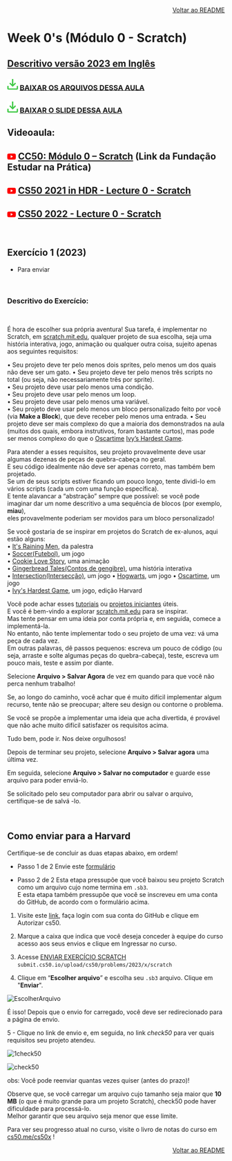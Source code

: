 <p align="right">
   <a href="https://patyfil.github.io/cs50-cc50-harvard/">Voltar ao README</a>
</p>

# Week 0's (Módulo 0 - Scratch) 
## [Descritivo versão 2023 em Inglês](https://cs50.harvard.edu/x/2023/psets/0/scratch/)  

### <img src="assets/baixar.svg" width=25 /> [BAIXAR OS ARQUIVOS DESSA AULA](./assets/ArquivosZips/semana0/src0.zip)  
### <img src="assets/baixar.svg" width=25 /> [BAIXAR O SLIDE DESSA AULA](./assets/slides/0-Scratch.pdf)  

## Videoaula:

## <img src="assets/youtube.svg" width=20 /> [CC50: Módulo 0 – Scratch](https://www.youtube.com/watch?v=9iPsnGJ3kVE&t=55s) (Link da Fundação Estudar na Prática)  

## <img src="assets/youtube.svg" width=20 /> [CS50 2021 in HDR - Lecture 0 - Scratch](https://www.youtube.com/watch?v=1tnj3UCkuxU&t=7s)  

## <img src="assets/youtube.svg" width=20 /> [CS50 2022 - Lecture 0 - Scratch](https://www.youtube.com/watch?v=4MIBGO9YnCg&t=224s)

<br>

## Exercício 1 (2023)  

* Para enviar  

<br>

### **Descritivo do Exercício**:

<br>

É hora de escolher sua própria aventura! Sua tarefa, é implementar no Scratch, em [scratch.mit.edu](https://scratch.mit.edu/), qualquer projeto de sua escolha, seja uma história interativa, jogo, animação ou qualquer outra coisa, sujeito apenas aos seguintes requisitos:  

•	Seu projeto deve ter pelo menos dois sprites, pelo menos um dos quais não deve ser um gato.
•	Seu projeto deve ter pelo menos três scripts no total (ou seja, não necessariamente três por sprite).  
•	Seu projeto deve usar pelo menos uma condição.  
•	Seu projeto deve usar pelo menos um loop.  
•	Seu projeto deve usar pelo menos uma variável.  
•	Seu projeto deve usar pelo menos um bloco personalizado feito por você (via **Make a Block**), que deve receber pelo menos uma entrada.
•	Seu projeto deve ser mais complexo do que a maioria dos demonstrados na aula (muitos dos quais, embora instrutivos, foram bastante curtos), mas pode ser menos complexo do que o [Oscartime](https://scratch.mit.edu/projects/277537196) [Ivy’s Hardest Game](https://scratch.mit.edu/projects/326129433). 

Para atender a esses requisitos, seu projeto provavelmente deve usar algumas dezenas de peças de quebra-cabeça no geral.  
E seu código idealmente não deve ser apenas correto, mas também bem projetado.  
Se um de seus scripts estiver ficando um pouco longo, tente dividi-lo em vários scripts (cada um com uma função específica).  
E tente alavancar a “abstração” sempre que possível: se você pode imaginar dar um nome descritivo a uma sequência de blocos (por exemplo, **miau**),  
eles provavelmente poderiam ser movidos para um bloco personalizado!  

Se você gostaria de se inspirar em projetos do Scratch de ex-alunos, aqui estão alguns:  
•	[It's Raining Men](https://scratch.mit.edu/projects/37412/), da palestra  
•	[Soccer(Futebol)](https://scratch.mit.edu/projects/37413/), um jogo  
•	[Cookie Love Story](https://scratch.mit.edu/projects/26329196/), uma animação  
•	[Gingerbread Tales(Contos de gengibre)](https://scratch.mit.edu/projects/277536784/), uma história interativa  
•	[Intersection(Intersecção)](https://scratch.mit.edu/projects/75390754/), um jogo 
•  [Hogwarts](https://scratch.mit.edu/projects/422258685), um jogo
•	[Oscartime](https://scratch.mit.edu/projects/277537196/), um jogo  
•	[Ivy's Hardest Game](https://scratch.mit.edu/projects/326129587/), um jogo, edição Harvard 

Você pode achar esses [tutoriais](https://scratch.mit.edu/projects/770688685/editor) ou [projetos iniciantes](https://scratch.mit.edu/starter-projects) úteis.   
E você é bem-vindo a explorar [scratch.mit.edu](scratch.mit.edu) para se inspirar.   
Mas tente pensar em uma ideia por conta própria e, em seguida, comece a implementá-la.   
No entanto, não tente implementar todo o seu projeto de uma vez: vá uma peça de cada vez.   
Em outras palavras, dê passos pequenos: escreva um pouco de código (ou seja, arraste e solte algumas peças do quebra-cabeça), teste, escreva um pouco mais, 
teste e assim por diante.  

Selecione **Arquivo > Salvar Agora** de vez em quando para que você não perca nenhum trabalho!  

Se, ao longo do caminho, você achar que é muito difícil implementar algum recurso, tente não se preocupar; altere seu design ou contorne o problema.  

Se você se propõe a implementar uma ideia que acha divertida, é provável que não ache muito difícil satisfazer os requisitos acima.  

Tudo bem, pode ir. Nos deixe orgulhosos!  

Depois de terminar seu projeto, selecione **Arquivo > Salvar agora** uma última vez.  

Em seguida, selecione **Arquivo > Salvar no computador** e guarde esse arquivo para poder enviá-lo.  

Se solicitado pelo seu computador para abrir ou salvar o arquivo, certifique-se de salvá -lo.

<br>

## Como enviar para a Harvard
Certifique-se de concluir as duas etapas abaixo, em ordem!

* Passo 1 de 2
Envie este [formulário](https://docs.google.com/forms/d/e/1FAIpQLSfP8M4l3D1dIFtpo7pfxlN4tQgPPZtbowKz7sokeRTdr0-v6g/viewform)  

* Passo 2 de 2
Esta etapa pressupõe que você baixou seu projeto Scratch como um arquivo cujo nome termina em `.sb3`.  
E esta etapa também pressupõe que você se inscreveu em uma conta do GitHub, de acordo com o formulário acima.  

1.	Visite este [link](https://submit.cs50.io/), faça login com sua conta do GitHub e clique em Autorizar cs50.  

2.	Marque a caixa que indica que você deseja conceder à equipe do curso acesso aos seus envios e clique em Ingressar no curso.  

3.	Acesse [ENVIAR EXERCÍCIO SCRATCH](submit.cs50.io/upload/cs50/problems/2023/x/scratch)  `submit.cs50.io/upload/cs50/problems/2023/x/scratch`  

4.	Clique em “**Escolher arquivo**” e escolha seu `.sb3` arquivo. Clique em "**Enviar**".  

![EscolherArquivo](https://user-images.githubusercontent.com/41968938/210815352-f7e1a513-dbe9-4b46-bba7-8db45f795fa4.jpg)

É isso! Depois que o envio for carregado, você deve ser redirecionado para a página de envio.  

5 - Clique no link de envio e, em seguida, no link *check50* para ver quais requisitos seu projeto atendeu.  

![1check50](https://user-images.githubusercontent.com/41968938/210815410-bb23bca1-b285-4222-9dad-97f2aebe499e.jpg)

![check50](https://user-images.githubusercontent.com/41968938/210815482-6a317faf-a4a3-4db6-849c-e09e8fb1ee9d.jpg)

obs: Você pode reenviar quantas vezes quiser (antes do prazo)!  

Observe que, se você carregar um arquivo cujo tamanho seja maior que **10 MB** (o que é muito grande para um projeto Scratch), check50 pode haver dificuldade para processá-lo.  
Melhor garantir que seu arquivo seja menor que esse limite.  

Para ver seu progresso atual no curso, visite o livro de notas do curso em [cs50.me/cs50x](cs50.me/cs50x) !

<p align="right">
   <a href="https://patyfil.github.io/cs50-cc50-harvard/">Voltar ao README</a>
</p>
